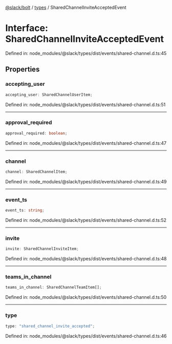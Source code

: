 [@slack/bolt](../../../../index.md) / [types](../index.md) / SharedChannelInviteAcceptedEvent

# Interface: SharedChannelInviteAcceptedEvent

Defined in: node\_modules/@slack/types/dist/events/shared-channel.d.ts:45

## Properties

### accepting\_user

```ts
accepting_user: SharedChannelUserItem;
```

Defined in: node\_modules/@slack/types/dist/events/shared-channel.d.ts:51

***

### approval\_required

```ts
approval_required: boolean;
```

Defined in: node\_modules/@slack/types/dist/events/shared-channel.d.ts:47

***

### channel

```ts
channel: SharedChannelItem;
```

Defined in: node\_modules/@slack/types/dist/events/shared-channel.d.ts:49

***

### event\_ts

```ts
event_ts: string;
```

Defined in: node\_modules/@slack/types/dist/events/shared-channel.d.ts:52

***

### invite

```ts
invite: SharedChannelInviteItem;
```

Defined in: node\_modules/@slack/types/dist/events/shared-channel.d.ts:48

***

### teams\_in\_channel

```ts
teams_in_channel: SharedChannelTeamItem[];
```

Defined in: node\_modules/@slack/types/dist/events/shared-channel.d.ts:50

***

### type

```ts
type: "shared_channel_invite_accepted";
```

Defined in: node\_modules/@slack/types/dist/events/shared-channel.d.ts:46
